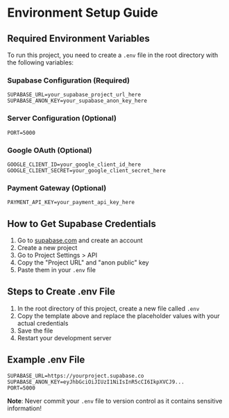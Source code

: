 # Environment Setup Guide

## Required Environment Variables

To run this project, you need to create a `.env` file in the root directory with the following variables:

### Supabase Configuration (Required)
```
SUPABASE_URL=your_supabase_project_url_here
SUPABASE_ANON_KEY=your_supabase_anon_key_here
```

### Server Configuration (Optional)
```
PORT=5000
```

### Google OAuth (Optional)
```
GOOGLE_CLIENT_ID=your_google_client_id_here
GOOGLE_CLIENT_SECRET=your_google_client_secret_here
```

### Payment Gateway (Optional)
```
PAYMENT_API_KEY=your_payment_api_key_here
```

## How to Get Supabase Credentials

1. Go to [supabase.com](https://supabase.com) and create an account
2. Create a new project
3. Go to Project Settings > API
4. Copy the "Project URL" and "anon public" key
5. Paste them in your `.env` file

## Steps to Create .env File

1. In the root directory of this project, create a new file called `.env`
2. Copy the template above and replace the placeholder values with your actual credentials
3. Save the file
4. Restart your development server

## Example .env File
```
SUPABASE_URL=https://yourproject.supabase.co
SUPABASE_ANON_KEY=eyJhbGciOiJIUzI1NiIsInR5cCI6IkpXVCJ9...
PORT=5000
```

**Note**: Never commit your `.env` file to version control as it contains sensitive information!


